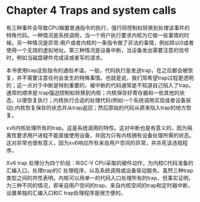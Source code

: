 # Chapter 4 Traps and system calls

有三种事件会导致CPU搁置普通指令的执行，强行将控制权转换到处理该事件的特殊代码。一种情况是系统调用，当一个用户执行要求内核为它做一些事情的时候。另一种情况是异常:用户或者内核的一条指令做了非法的事情，例如除以0或者使用一个无效的虚拟地址。第三种情况是设备中断，当设备发出需要注意的信号时，例如当磁盘硬件完成读或者写的请求。

本书使用trap这些指令的通俗术语。一般，代码执行是发送trap，在之后都会被恢复，并不需要注意任何会发生的特殊事情。也就是说，我们常希望trap过程是透明的；这一点对于中断是特别重要的，被中断的代码通常是不知道自己陷入了trap。通常的顺序是:trap强迫控制权转换到内核；内核保存好寄存器和一些其他的状态，以便恢复执行；内核执行合适的处理代码(例如一个系统调用实现或者设备驱动);内核恢复保存的状态并从trap返回；然后原始的代码从原来陷入trap的地方恢复。

xv6内核处理所有的trap。这是系统调用的特性。这对中断也是有意义的，因为隔离性要求用户进程不能直接使用设备，并因为只有内核拥有设备处理所需的状态。这对异常也很有意义，因为xv6响应所有来自用户空间的异常，并杀死该违规程序。

Xv6 trap 处理分为四个阶段：RISC-V CPU采取的硬件动作，为内核C代码准备的汇编入口，处理trap的C 处理程序，以及系统调用或设备驱动服务。虽然三种trap类型之间的共性表明，内核可以用单一的代码入口处理所有的trap，但事实证明，为三种不同的情况，即来自用户空间的trap、来自内核空间的trap和定时器中断，设置单独的汇编入口和C trap处理程序是很方便的。